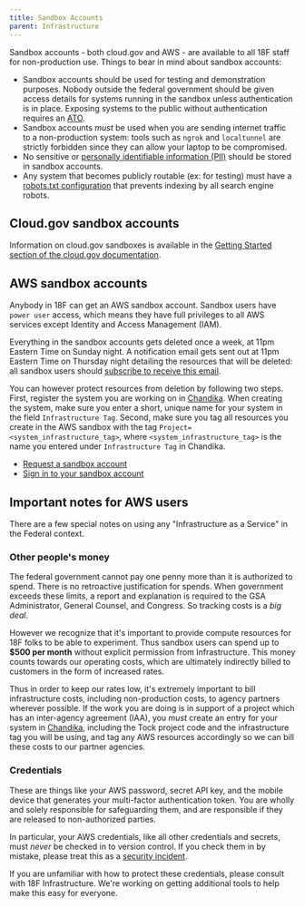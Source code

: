 ```yaml
---
title: Sandbox Accounts
parent: Infrastructure
---
```


Sandbox accounts - both cloud.gov and AWS - are available to all 18F staff for non-production use. Things to bear in mind about sandbox accounts:

- Sandbox accounts should be used for testing and demonstration
  purposes. Nobody outside the federal government should be given
  access details for systems running in the sandbox unless
  authentication is in place. Exposing systems to the public without
  authentication requires an [ATO](../../ato/).
- Sandbox accounts _must_ be used when you are sending internet traffic to a non-production system: tools such as `ngrok` and `localtunnel` are strictly forbidden since they can allow your laptop to be compromised.
- No sensitive or [personally identifiable information (PII)](../../privacy/) should be stored in sandbox accounts.
- Any system that becomes publicly routable (ex: for testing) must have a [robots.txt configuration](http://www.robotstxt.org/faq/prevent.html) that prevents indexing by all search engine robots.

## Cloud.gov sandbox accounts ##

Information on cloud.gov sandboxes is available in the
[Getting Started section of the cloud.gov documentation](https://docs.cloud.gov/getting-started/accounts/).

## AWS sandbox accounts

Anybody in 18F can get an AWS sandbox account. Sandbox users have
`power user` access, which means they have full privileges to all AWS services
except Identity and Access Management (IAM).

Everything in the sandbox accounts gets deleted once a week, at 11pm
Eastern Time on Sunday night. A notification email gets sent out at
11pm Eastern Time on Thursday night detailing the resources that will
be deleted: all sandbox users should [subscribe to receive this email](https://groups.google.com/a/gsa.gov/forum/#!forum/chandika-updates).

You can however protect resources from deletion by following two
steps. First, register the system you are working on in
[Chandika](https://chandika.fr.cloud.gov). When creating the system,
make sure you enter a short, unique name for your system in the field
`Infrastructure Tag`. Second, make sure you tag all resources you create
in the AWS sandbox with the tag `Project=<system_infrastructure_tag>`,
where `<system_infrastructure_tag>` is the name you entered under
`Infrastructure Tag` in Chandika.

* [Request a sandbox account](https://docs.google.com/a/gsa.gov/forms/d/e/1FAIpQLSeXlsfDyAZi5P_5lS8InCeZxvA3JA3-g8aYWdkgkFmGPcYmLQ/viewform)
* [Sign in to your sandbox account](https://tts-sandbox.signin.aws.amazon.com/console)

## Important notes for AWS users

There are a few special notes on using any "Infrastructure as a Service" in the Federal context.

### Other people's money

The federal government cannot pay one penny more than it is authorized to spend. There is no retroactive justification for spends. When government exceeds these limits, a report and explanation is required to the GSA Administrator, General Counsel, and Congress. So tracking costs is a *big deal*.

However we recognize that it's important to provide compute resources for 18F
folks to be able to experiment. Thus sandbox users can spend up to
**$500 per month** without explicit permission from Infrastructure. This
money counts towards our operating costs, which are ultimately
indirectly billed to customers in the form of increased rates.

Thus in order to keep our rates low, it's extremely important to bill infrastructure costs,
including non-production costs, to agency partners wherever
possible. If the work you are doing is in support of a project which has an
inter-agency agreement (IAA), you *must* create an entry for your
system in [Chandika](https://chandika.fr.cloud.gov), including the
Tock project code and the infrastructure tag you will be using, and tag
any AWS resources accordingly so we can bill these costs to our partner agencies.

### Credentials

These are things like your AWS password, secret API key, and the
mobile device that generates your multi-factor authentication
token. You are wholly and solely responsible for safeguarding them,
and are responsible if they are released to non-authorized parties.

In particular, your AWS credentials, like all other credentials and
secrets, must *never* be checked in to version control. If you check
them in by mistake, please treat this as a
[security incident](https://github.com/18F/security-incidents#process).

If you are unfamiliar with how to protect these credentials, please consult with 18F Infrastructure. We're working on getting additional tools to help make this easy for everyone.

